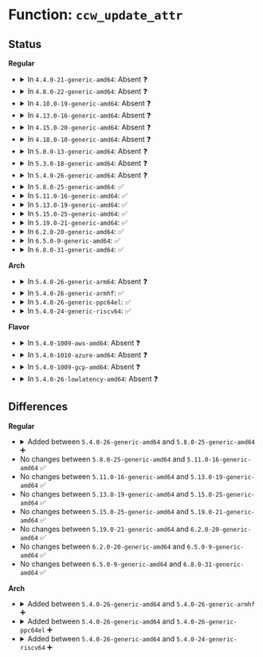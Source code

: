 # Function: <code>ccw_update_attr</code>

## Status
<b>Regular</b>
<ul>
<li>
<details>
<summary>In <code>4.4.0-21-generic-amd64</code>: Absent ❓</summary>

```json
{
  "name": "ccw_update_attr",
  "collision_type": "Unique Static",
  "inline_type": "Selective",
  "funcs": [
    {
      "addr": 18446744071583474080,
      "name": "ccw_update_attr",
      "external": false,
      "loc": "drivers/video/console/fbcon_ccw.c:25",
      "file": "drivers/video/console/fbcon_ccw.c",
      "inline": "not declared, inlined",
      "caller_inline": [],
      "caller_func": [
        "drivers/video/console/fbcon_ccw.c:ccw_cursor",
        "drivers/video/console/fbcon_ccw.c:ccw_putcs"
      ]
    }
  ],
  "symbols": [
    {
      "addr": 18446744071583474080,
      "name": "ccw_update_attr.isra.2",
      "section": ".text",
      "bind": "STB_LOCAL",
      "size": 304
    }
  ]
}
```
</details>
</li>
<li>
<details>
<summary>In <code>4.8.0-22-generic-amd64</code>: Absent ❓</summary>

```json
{
  "name": "ccw_update_attr",
  "collision_type": "Unique Static",
  "inline_type": "Selective",
  "funcs": [
    {
      "addr": 18446744071583794416,
      "name": "ccw_update_attr",
      "external": false,
      "loc": "drivers/video/console/fbcon_ccw.c:25",
      "file": "drivers/video/console/fbcon_ccw.c",
      "inline": "not declared, inlined",
      "caller_inline": [],
      "caller_func": [
        "drivers/video/console/fbcon_ccw.c:ccw_cursor",
        "drivers/video/console/fbcon_ccw.c:ccw_putcs"
      ]
    }
  ],
  "symbols": [
    {
      "addr": 18446744071583794416,
      "name": "ccw_update_attr.isra.2",
      "section": ".text",
      "bind": "STB_LOCAL",
      "size": 316
    }
  ]
}
```
</details>
</li>
<li>
<details>
<summary>In <code>4.10.0-19-generic-amd64</code>: Absent ❓</summary>

```json
{
  "name": "ccw_update_attr",
  "collision_type": "Unique Static",
  "inline_type": "Selective",
  "funcs": [
    {
      "addr": 18446744071583933696,
      "name": "ccw_update_attr",
      "external": false,
      "loc": "drivers/video/console/fbcon_ccw.c:25",
      "file": "drivers/video/console/fbcon_ccw.c",
      "inline": "not declared, inlined",
      "caller_inline": [],
      "caller_func": [
        "drivers/video/console/fbcon_ccw.c:ccw_cursor",
        "drivers/video/console/fbcon_ccw.c:ccw_putcs"
      ]
    }
  ],
  "symbols": [
    {
      "addr": 18446744071583933696,
      "name": "ccw_update_attr.isra.2",
      "section": ".text",
      "bind": "STB_LOCAL",
      "size": 316
    }
  ]
}
```
</details>
</li>
<li>
<details>
<summary>In <code>4.13.0-16-generic-amd64</code>: Absent ❓</summary>

```json
{
  "name": "ccw_update_attr",
  "collision_type": "Unique Static",
  "inline_type": "Selective",
  "funcs": [
    {
      "addr": 18446744071583981888,
      "name": "ccw_update_attr",
      "external": false,
      "loc": "drivers/video/console/fbcon_ccw.c:25",
      "file": "drivers/video/console/fbcon_ccw.c",
      "inline": "not declared, inlined",
      "caller_inline": [],
      "caller_func": [
        "drivers/video/console/fbcon_ccw.c:ccw_cursor",
        "drivers/video/console/fbcon_ccw.c:ccw_putcs"
      ]
    }
  ],
  "symbols": [
    {
      "addr": 18446744071583981888,
      "name": "ccw_update_attr.isra.2",
      "section": ".text",
      "bind": "STB_LOCAL",
      "size": 308
    }
  ]
}
```
</details>
</li>
<li>
<details>
<summary>In <code>4.15.0-20-generic-amd64</code>: Absent ❓</summary>

```json
{
  "name": "ccw_update_attr",
  "collision_type": "Unique Static",
  "inline_type": "Selective",
  "funcs": [
    {
      "addr": 18446744071584281360,
      "name": "ccw_update_attr",
      "external": false,
      "loc": "drivers/video/fbdev/core/fbcon_ccw.c:25",
      "file": "drivers/video/fbdev/core/fbcon_ccw.c",
      "inline": "not declared, inlined",
      "caller_inline": [],
      "caller_func": [
        "drivers/video/fbdev/core/fbcon_ccw.c:ccw_cursor",
        "drivers/video/fbdev/core/fbcon_ccw.c:ccw_putcs"
      ]
    }
  ],
  "symbols": [
    {
      "addr": 18446744071584281360,
      "name": "ccw_update_attr.isra.2",
      "section": ".text",
      "bind": "STB_LOCAL",
      "size": 308
    }
  ]
}
```
</details>
</li>
<li>
<details>
<summary>In <code>4.18.0-10-generic-amd64</code>: Absent ❓</summary>

```json
{
  "name": "ccw_update_attr",
  "collision_type": "Unique Static",
  "inline_type": "Selective",
  "funcs": [
    {
      "addr": 18446744071584501312,
      "name": "ccw_update_attr",
      "external": false,
      "loc": "drivers/video/fbdev/core/fbcon_ccw.c:25",
      "file": "drivers/video/fbdev/core/fbcon_ccw.c",
      "inline": "not declared, inlined",
      "caller_inline": [],
      "caller_func": [
        "drivers/video/fbdev/core/fbcon_ccw.c:ccw_cursor",
        "drivers/video/fbdev/core/fbcon_ccw.c:ccw_putcs"
      ]
    }
  ],
  "symbols": [
    {
      "addr": 18446744071584501312,
      "name": "ccw_update_attr.isra.1",
      "section": ".text",
      "bind": "STB_LOCAL",
      "size": 319
    }
  ]
}
```
</details>
</li>
<li>
<details>
<summary>In <code>5.0.0-13-generic-amd64</code>: Absent ❓</summary>

```json
{
  "name": "ccw_update_attr",
  "collision_type": "Unique Static",
  "inline_type": "Selective",
  "funcs": [
    {
      "addr": 18446744071584598096,
      "name": "ccw_update_attr",
      "external": false,
      "loc": "drivers/video/fbdev/core/fbcon_ccw.c:25",
      "file": "drivers/video/fbdev/core/fbcon_ccw.c",
      "inline": "not declared, inlined",
      "caller_inline": [],
      "caller_func": [
        "drivers/video/fbdev/core/fbcon_ccw.c:ccw_cursor",
        "drivers/video/fbdev/core/fbcon_ccw.c:ccw_putcs"
      ]
    }
  ],
  "symbols": [
    {
      "addr": 18446744071584598096,
      "name": "ccw_update_attr.isra.1",
      "section": ".text",
      "bind": "STB_LOCAL",
      "size": 319
    }
  ]
}
```
</details>
</li>
<li>
<details>
<summary>In <code>5.3.0-18-generic-amd64</code>: Absent ❓</summary>

```json
{
  "name": "ccw_update_attr",
  "collision_type": "Unique Static",
  "inline_type": "Selective",
  "funcs": [
    {
      "addr": 18446744071584796208,
      "name": "ccw_update_attr",
      "external": false,
      "loc": "drivers/video/fbdev/core/fbcon_ccw.c:25",
      "file": "drivers/video/fbdev/core/fbcon_ccw.c",
      "inline": "not declared, inlined",
      "caller_inline": [],
      "caller_func": [
        "drivers/video/fbdev/core/fbcon_ccw.c:ccw_cursor",
        "drivers/video/fbdev/core/fbcon_ccw.c:ccw_putcs"
      ]
    }
  ],
  "symbols": [
    {
      "addr": 18446744071584796208,
      "name": "ccw_update_attr.isra.0",
      "section": ".text",
      "bind": "STB_LOCAL",
      "size": 318
    }
  ]
}
```
</details>
</li>
<li>
<details>
<summary>In <code>5.4.0-26-generic-amd64</code>: Absent ❓</summary>

```json
{
  "name": "ccw_update_attr",
  "collision_type": "Unique Static",
  "inline_type": "Selective",
  "funcs": [
    {
      "addr": 18446744071584931248,
      "name": "ccw_update_attr",
      "external": false,
      "loc": "drivers/video/fbdev/core/fbcon_ccw.c:25",
      "file": "drivers/video/fbdev/core/fbcon_ccw.c",
      "inline": "not declared, inlined",
      "caller_inline": [],
      "caller_func": [
        "drivers/video/fbdev/core/fbcon_ccw.c:ccw_cursor",
        "drivers/video/fbdev/core/fbcon_ccw.c:ccw_putcs"
      ]
    }
  ],
  "symbols": [
    {
      "addr": 18446744071584931248,
      "name": "ccw_update_attr.isra.0",
      "section": ".text",
      "bind": "STB_LOCAL",
      "size": 318
    }
  ]
}
```
</details>
</li>
<li>
<details>
<summary>In <code>5.8.0-25-generic-amd64</code>: ✅</summary>

```c
void ccw_update_attr(u8 * dst, u8 * src, int attribute, struct vc_data * vc)
```

```json
{
  "name": "ccw_update_attr",
  "collision_type": "Unique Static",
  "inline_type": "No",
  "funcs": [
    {
      "addr": 18446744071585625312,
      "name": "ccw_update_attr",
      "external": false,
      "loc": "drivers/video/fbdev/core/fbcon_ccw.c:25",
      "file": "drivers/video/fbdev/core/fbcon_ccw.c",
      "inline": "seen, unknown",
      "caller_inline": [],
      "caller_func": [
        "drivers/video/fbdev/core/fbcon_ccw.c:ccw_cursor",
        "drivers/video/fbdev/core/fbcon_ccw.c:ccw_putcs"
      ]
    }
  ],
  "symbols": [
    {
      "addr": 18446744071585625312,
      "name": "ccw_update_attr",
      "section": ".text",
      "bind": "STB_LOCAL",
      "size": 310
    }
  ]
}
```
</details>
</li>
<li>
<details>
<summary>In <code>5.11.0-16-generic-amd64</code>: ✅</summary>

```c
void ccw_update_attr(u8 * dst, u8 * src, int attribute, struct vc_data * vc)
```

```json
{
  "name": "ccw_update_attr",
  "collision_type": "Unique Static",
  "inline_type": "No",
  "funcs": [
    {
      "addr": 18446744071585756624,
      "name": "ccw_update_attr",
      "external": false,
      "loc": "drivers/video/fbdev/core/fbcon_ccw.c:25",
      "file": "drivers/video/fbdev/core/fbcon_ccw.c",
      "inline": "seen, unknown",
      "caller_inline": [],
      "caller_func": [
        "drivers/video/fbdev/core/fbcon_ccw.c:ccw_cursor",
        "drivers/video/fbdev/core/fbcon_ccw.c:ccw_putcs"
      ]
    }
  ],
  "symbols": [
    {
      "addr": 18446744071585756624,
      "name": "ccw_update_attr",
      "section": ".text",
      "bind": "STB_LOCAL",
      "size": 310
    }
  ]
}
```
</details>
</li>
<li>
<details>
<summary>In <code>5.13.0-19-generic-amd64</code>: ✅</summary>

```c
void ccw_update_attr(u8 * dst, u8 * src, int attribute, struct vc_data * vc)
```

```json
{
  "name": "ccw_update_attr",
  "collision_type": "Unique Static",
  "inline_type": "No",
  "funcs": [
    {
      "addr": 18446744071585637296,
      "name": "ccw_update_attr",
      "external": false,
      "loc": "drivers/video/fbdev/core/fbcon_ccw.c:25",
      "file": "drivers/video/fbdev/core/fbcon_ccw.c",
      "inline": "seen, unknown",
      "caller_inline": [],
      "caller_func": [
        "drivers/video/fbdev/core/fbcon_ccw.c:ccw_cursor",
        "drivers/video/fbdev/core/fbcon_ccw.c:ccw_putcs"
      ]
    }
  ],
  "symbols": [
    {
      "addr": 18446744071585637296,
      "name": "ccw_update_attr",
      "section": ".text",
      "bind": "STB_LOCAL",
      "size": 310
    }
  ]
}
```
</details>
</li>
<li>
<details>
<summary>In <code>5.15.0-25-generic-amd64</code>: ✅</summary>

```c
void ccw_update_attr(u8 * dst, u8 * src, int attribute, struct vc_data * vc)
```

```json
{
  "name": "ccw_update_attr",
  "collision_type": "Unique Static",
  "inline_type": "No",
  "funcs": [
    {
      "addr": 18446744071586115680,
      "name": "ccw_update_attr",
      "external": false,
      "loc": "drivers/video/fbdev/core/fbcon_ccw.c:25",
      "file": "drivers/video/fbdev/core/fbcon_ccw.c",
      "inline": "seen, unknown",
      "caller_inline": [],
      "caller_func": [
        "drivers/video/fbdev/core/fbcon_ccw.c:ccw_cursor",
        "drivers/video/fbdev/core/fbcon_ccw.c:ccw_putcs"
      ]
    }
  ],
  "symbols": [
    {
      "addr": 18446744071586115680,
      "name": "ccw_update_attr",
      "section": ".text",
      "bind": "STB_LOCAL",
      "size": 309
    }
  ]
}
```
</details>
</li>
<li>
<details>
<summary>In <code>5.19.0-21-generic-amd64</code>: ✅</summary>

```c
void ccw_update_attr(u8 * dst, u8 * src, int attribute, struct vc_data * vc)
```

```json
{
  "name": "ccw_update_attr",
  "collision_type": "Unique Static",
  "inline_type": "No",
  "funcs": [
    {
      "addr": 18446744071587342288,
      "name": "ccw_update_attr",
      "external": false,
      "loc": "drivers/video/fbdev/core/fbcon_ccw.c:25",
      "file": "drivers/video/fbdev/core/fbcon_ccw.c",
      "inline": "seen, unknown",
      "caller_inline": [],
      "caller_func": [
        "drivers/video/fbdev/core/fbcon_ccw.c:ccw_cursor",
        "drivers/video/fbdev/core/fbcon_ccw.c:ccw_putcs"
      ]
    }
  ],
  "symbols": [
    {
      "addr": 18446744071587342288,
      "name": "ccw_update_attr",
      "section": ".text",
      "bind": "STB_LOCAL",
      "size": 337
    }
  ]
}
```
</details>
</li>
<li>
<details>
<summary>In <code>6.2.0-20-generic-amd64</code>: ✅</summary>

```c
void ccw_update_attr(u8 * dst, u8 * src, int attribute, struct vc_data * vc)
```

```json
{
  "name": "ccw_update_attr",
  "collision_type": "Unique Static",
  "inline_type": "No",
  "funcs": [
    {
      "addr": 18446744071588584640,
      "name": "ccw_update_attr",
      "external": false,
      "loc": "drivers/video/fbdev/core/fbcon_ccw.c:25",
      "file": "drivers/video/fbdev/core/fbcon_ccw.c",
      "inline": "seen, unknown",
      "caller_inline": [],
      "caller_func": [
        "drivers/video/fbdev/core/fbcon_ccw.c:ccw_cursor",
        "drivers/video/fbdev/core/fbcon_ccw.c:ccw_putcs"
      ]
    }
  ],
  "symbols": [
    {
      "addr": 18446744071588584640,
      "name": "ccw_update_attr",
      "section": ".text",
      "bind": "STB_LOCAL",
      "size": 337
    }
  ]
}
```
</details>
</li>
<li>
<details>
<summary>In <code>6.5.0-9-generic-amd64</code>: ✅</summary>

```c
void ccw_update_attr(u8 * dst, u8 * src, int attribute, struct vc_data * vc)
```

```json
{
  "name": "ccw_update_attr",
  "collision_type": "Unique Static",
  "inline_type": "No",
  "funcs": [
    {
      "addr": 18446744071588864720,
      "name": "ccw_update_attr",
      "external": false,
      "loc": "drivers/video/fbdev/core/fbcon_ccw.c:25",
      "file": "drivers/video/fbdev/core/fbcon_ccw.c",
      "inline": "seen, unknown",
      "caller_inline": [],
      "caller_func": [
        "drivers/video/fbdev/core/fbcon_ccw.c:ccw_cursor",
        "drivers/video/fbdev/core/fbcon_ccw.c:ccw_putcs"
      ]
    }
  ],
  "symbols": [
    {
      "addr": 18446744071588864720,
      "name": "ccw_update_attr",
      "section": ".text",
      "bind": "STB_LOCAL",
      "size": 337
    }
  ]
}
```
</details>
</li>
<li>
<details>
<summary>In <code>6.8.0-31-generic-amd64</code>: ✅</summary>

```c
void ccw_update_attr(u8 * dst, u8 * src, int attribute, struct vc_data * vc)
```

```json
{
  "name": "ccw_update_attr",
  "collision_type": "Unique Static",
  "inline_type": "No",
  "funcs": [
    {
      "addr": 18446744071589167600,
      "name": "ccw_update_attr",
      "external": false,
      "loc": "drivers/video/fbdev/core/fbcon_ccw.c:25",
      "file": "drivers/video/fbdev/core/fbcon_ccw.c",
      "inline": "seen, unknown",
      "caller_inline": [],
      "caller_func": [
        "drivers/video/fbdev/core/fbcon_ccw.c:ccw_cursor",
        "drivers/video/fbdev/core/fbcon_ccw.c:ccw_putcs"
      ]
    }
  ],
  "symbols": [
    {
      "addr": 18446744071589167600,
      "name": "ccw_update_attr",
      "section": ".text",
      "bind": "STB_LOCAL",
      "size": 337
    }
  ]
}
```
</details>
</li>
</ul>
<b>Arch</b>
<ul>
<li>
<details>
<summary>In <code>5.4.0-26-generic-arm64</code>: Absent ❓</summary>

```json
{
  "name": "ccw_update_attr",
  "collision_type": "Unique Static",
  "inline_type": "Selective",
  "funcs": [
    {
      "addr": 18446603336497327632,
      "name": "ccw_update_attr",
      "external": false,
      "loc": "drivers/video/fbdev/core/fbcon_ccw.c:25",
      "file": "drivers/video/fbdev/core/fbcon_ccw.c",
      "inline": "not declared, inlined",
      "caller_inline": [],
      "caller_func": [
        "drivers/video/fbdev/core/fbcon_ccw.c:ccw_cursor",
        "drivers/video/fbdev/core/fbcon_ccw.c:ccw_putcs"
      ]
    }
  ],
  "symbols": [
    {
      "addr": 18446603336497327632,
      "name": "ccw_update_attr.isra.0",
      "section": ".text",
      "bind": "STB_LOCAL",
      "size": 340
    }
  ]
}
```
</details>
</li>
<li>
<details>
<summary>In <code>5.4.0-26-generic-armhf</code>: ✅</summary>

```c
void ccw_update_attr(u8 * dst, u8 * src, int attribute, struct vc_data * vc)
```

```json
{
  "name": "ccw_update_attr",
  "collision_type": "Unique Static",
  "inline_type": "No",
  "funcs": [
    {
      "addr": 3230503404,
      "name": "ccw_update_attr",
      "external": false,
      "loc": "drivers/video/fbdev/core/fbcon_ccw.c:25",
      "file": "drivers/video/fbdev/core/fbcon_ccw.c",
      "inline": "seen, unknown",
      "caller_inline": [],
      "caller_func": [
        "drivers/video/fbdev/core/fbcon_ccw.c:ccw_cursor",
        "drivers/video/fbdev/core/fbcon_ccw.c:ccw_putcs"
      ]
    }
  ],
  "symbols": [
    {
      "addr": 3230503404,
      "name": "ccw_update_attr",
      "section": ".text",
      "bind": "STB_LOCAL",
      "size": 376
    }
  ]
}
```
</details>
</li>
<li>
<details>
<summary>In <code>5.4.0-26-generic-ppc64el</code>: ✅</summary>

```c
void ccw_update_attr(u8 * dst, u8 * src, int attribute, struct vc_data * vc)
```

```json
{
  "name": "ccw_update_attr",
  "collision_type": "Unique Static",
  "inline_type": "No",
  "funcs": [
    {
      "addr": 13835058055291321184,
      "name": "ccw_update_attr",
      "external": false,
      "loc": "drivers/video/fbdev/core/fbcon_ccw.c:25",
      "file": "drivers/video/fbdev/core/fbcon_ccw.c",
      "inline": "seen, unknown",
      "caller_inline": [],
      "caller_func": [
        "drivers/video/fbdev/core/fbcon_ccw.c:ccw_cursor",
        "drivers/video/fbdev/core/fbcon_ccw.c:ccw_putcs"
      ]
    }
  ],
  "symbols": [
    {
      "addr": 13835058055291321184,
      "name": "ccw_update_attr",
      "section": ".text",
      "bind": "STB_LOCAL",
      "size": 416
    }
  ]
}
```
</details>
</li>
<li>
<details>
<summary>In <code>5.4.0-24-generic-riscv64</code>: ✅</summary>

```c
void ccw_update_attr(u8 * dst, u8 * src, int attribute, struct vc_data * vc)
```

```json
{
  "name": "ccw_update_attr",
  "collision_type": "Unique Static",
  "inline_type": "No",
  "funcs": [
    {
      "addr": 18446743936275853926,
      "name": "ccw_update_attr",
      "external": false,
      "loc": "drivers/video/fbdev/core/fbcon_ccw.c:25",
      "file": "drivers/video/fbdev/core/fbcon_ccw.c",
      "inline": "seen, unknown",
      "caller_inline": [],
      "caller_func": [
        "drivers/video/fbdev/core/fbcon_ccw.c:ccw_cursor",
        "drivers/video/fbdev/core/fbcon_ccw.c:ccw_putcs"
      ]
    }
  ],
  "symbols": [
    {
      "addr": 18446743936275853926,
      "name": "ccw_update_attr",
      "section": ".text",
      "bind": "STB_LOCAL",
      "size": 268
    }
  ]
}
```
</details>
</li>
</ul>
<b>Flavor</b>
<ul>
<li>
<details>
<summary>In <code>5.4.0-1009-aws-amd64</code>: Absent ❓</summary>

```json
{
  "name": "ccw_update_attr",
  "collision_type": "Unique Static",
  "inline_type": "Selective",
  "funcs": [
    {
      "addr": 18446744071584882112,
      "name": "ccw_update_attr",
      "external": false,
      "loc": "drivers/video/fbdev/core/fbcon_ccw.c:25",
      "file": "drivers/video/fbdev/core/fbcon_ccw.c",
      "inline": "not declared, inlined",
      "caller_inline": [],
      "caller_func": [
        "drivers/video/fbdev/core/fbcon_ccw.c:ccw_cursor",
        "drivers/video/fbdev/core/fbcon_ccw.c:ccw_putcs"
      ]
    }
  ],
  "symbols": [
    {
      "addr": 18446744071584882112,
      "name": "ccw_update_attr.isra.0",
      "section": ".text",
      "bind": "STB_LOCAL",
      "size": 318
    }
  ]
}
```
</details>
</li>
<li>
<details>
<summary>In <code>5.4.0-1010-azure-amd64</code>: Absent ❓</summary>

```json
{
  "name": "ccw_update_attr",
  "collision_type": "Unique Static",
  "inline_type": "Selective",
  "funcs": [
    {
      "addr": 18446744071584811936,
      "name": "ccw_update_attr",
      "external": false,
      "loc": "drivers/video/fbdev/core/fbcon_ccw.c:25",
      "file": "drivers/video/fbdev/core/fbcon_ccw.c",
      "inline": "not declared, inlined",
      "caller_inline": [],
      "caller_func": [
        "drivers/video/fbdev/core/fbcon_ccw.c:ccw_cursor",
        "drivers/video/fbdev/core/fbcon_ccw.c:ccw_putcs"
      ]
    }
  ],
  "symbols": [
    {
      "addr": 18446744071584811936,
      "name": "ccw_update_attr.isra.0",
      "section": ".text",
      "bind": "STB_LOCAL",
      "size": 318
    }
  ]
}
```
</details>
</li>
<li>
<details>
<summary>In <code>5.4.0-1009-gcp-amd64</code>: Absent ❓</summary>

```json
{
  "name": "ccw_update_attr",
  "collision_type": "Unique Static",
  "inline_type": "Selective",
  "funcs": [
    {
      "addr": 18446744071584883536,
      "name": "ccw_update_attr",
      "external": false,
      "loc": "drivers/video/fbdev/core/fbcon_ccw.c:25",
      "file": "drivers/video/fbdev/core/fbcon_ccw.c",
      "inline": "not declared, inlined",
      "caller_inline": [],
      "caller_func": [
        "drivers/video/fbdev/core/fbcon_ccw.c:ccw_cursor",
        "drivers/video/fbdev/core/fbcon_ccw.c:ccw_putcs"
      ]
    }
  ],
  "symbols": [
    {
      "addr": 18446744071584883536,
      "name": "ccw_update_attr.isra.0",
      "section": ".text",
      "bind": "STB_LOCAL",
      "size": 318
    }
  ]
}
```
</details>
</li>
<li>
<details>
<summary>In <code>5.4.0-26-lowlatency-amd64</code>: Absent ❓</summary>

```json
{
  "name": "ccw_update_attr",
  "collision_type": "Unique Static",
  "inline_type": "Selective",
  "funcs": [
    {
      "addr": 18446744071584988912,
      "name": "ccw_update_attr",
      "external": false,
      "loc": "drivers/video/fbdev/core/fbcon_ccw.c:25",
      "file": "drivers/video/fbdev/core/fbcon_ccw.c",
      "inline": "not declared, inlined",
      "caller_inline": [],
      "caller_func": [
        "drivers/video/fbdev/core/fbcon_ccw.c:ccw_cursor",
        "drivers/video/fbdev/core/fbcon_ccw.c:ccw_putcs"
      ]
    }
  ],
  "symbols": [
    {
      "addr": 18446744071584988912,
      "name": "ccw_update_attr.isra.0",
      "section": ".text",
      "bind": "STB_LOCAL",
      "size": 318
    }
  ]
}
```
</details>
</li>
</ul>

## Differences
<b>Regular</b>
<ul>
<li>
<details>
<summary>Added between <code>5.4.0-26-generic-amd64</code> and <code>5.8.0-25-generic-amd64</code> ➕</summary>

```c
void ccw_update_attr(u8 * dst, u8 * src, int attribute, struct vc_data * vc)
```
</details>
</li>
<li>
No changes between <code>5.8.0-25-generic-amd64</code> and <code>5.11.0-16-generic-amd64</code> ✅
</li>
<li>
No changes between <code>5.11.0-16-generic-amd64</code> and <code>5.13.0-19-generic-amd64</code> ✅
</li>
<li>
No changes between <code>5.13.0-19-generic-amd64</code> and <code>5.15.0-25-generic-amd64</code> ✅
</li>
<li>
No changes between <code>5.15.0-25-generic-amd64</code> and <code>5.19.0-21-generic-amd64</code> ✅
</li>
<li>
No changes between <code>5.19.0-21-generic-amd64</code> and <code>6.2.0-20-generic-amd64</code> ✅
</li>
<li>
No changes between <code>6.2.0-20-generic-amd64</code> and <code>6.5.0-9-generic-amd64</code> ✅
</li>
<li>
No changes between <code>6.5.0-9-generic-amd64</code> and <code>6.8.0-31-generic-amd64</code> ✅
</li>
</ul>
<b>Arch</b>
<ul>
<li>
<details>
<summary>Added between <code>5.4.0-26-generic-amd64</code> and <code>5.4.0-26-generic-armhf</code> ➕</summary>

```c
void ccw_update_attr(u8 * dst, u8 * src, int attribute, struct vc_data * vc)
```
</details>
</li>
<li>
<details>
<summary>Added between <code>5.4.0-26-generic-amd64</code> and <code>5.4.0-26-generic-ppc64el</code> ➕</summary>

```c
void ccw_update_attr(u8 * dst, u8 * src, int attribute, struct vc_data * vc)
```
</details>
</li>
<li>
<details>
<summary>Added between <code>5.4.0-26-generic-amd64</code> and <code>5.4.0-24-generic-riscv64</code> ➕</summary>

```c
void ccw_update_attr(u8 * dst, u8 * src, int attribute, struct vc_data * vc)
```
</details>
</li>
</ul>

